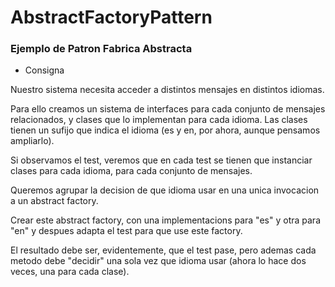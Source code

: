 # AbstractFactoryPattern

### Ejemplo de Patron Fabrica Abstracta

- Consigna


Nuestro sistema necesita acceder a distintos mensajes en distintos idiomas.

Para ello creamos un sistema de interfaces para cada conjunto de mensajes
relacionados, y clases que lo implementan para cada idioma.
Las clases tienen un sufijo que indica el idioma (es y en, por ahora, aunque pensamos ampliarlo).

Si observamos el test, veremos que en cada test se tienen que instanciar clases para cada
idioma, para cada conjunto de mensajes.

Queremos agrupar la decision de que idioma usar en una unica invocacion a un 
abstract factory.

Crear este abstract factory, con una implementacions para "es" y otra para "en" y
despues adapta el test para que use este factory.

El resultado debe ser, evidentemente, que el test pase, pero ademas cada metodo debe
"decidir" una sola vez que idioma usar (ahora lo hace dos veces, una para cada clase).

